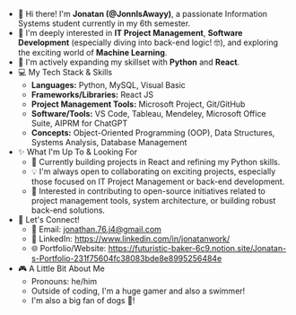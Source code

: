 - 👋 Hi there! I'm **Jonatan (@JonnIsAwayy)**, a passionate Information Systems student currently in my 6th semester.
- 🚀 I'm deeply interested in **IT Project Management**, **Software Development** (especially diving into back-end logic! 🤓), and exploring the exciting world of **Machine Learning**.
- 🌱 I'm actively expanding my skillset with **Python** and **React**.
- 💻 My Tech Stack & Skills
  * **Languages:** Python, MySQL, Visual Basic
  * **Frameworks/Libraries:** React JS
  * **Project Management Tools:** Microsoft Project, Git/GitHub 
  * **Software/Tools:** VS Code, Tableau, Mendeley, Microsoft Office Suite, AIPRM for ChatGPT
  * **Concepts:** Object-Oriented Programming (OOP), Data Structures, Systems Analysis, Database Management
- ✨ What I'm Up To & Looking For
  * 🔭 Currently building projects in React and refining my Python skills.
  * 💡 I'm always open to collaborating on exciting projects, especially those focused on IT Project Management or back-end development.
  * 🤝 Interested in contributing to open-source initiatives related to project management tools, system architecture, or building robust back-end solutions.
- 🔗 Let's Connect!
  * 📧 Email: jonathan.76.j4@gmail.com
  * 💼 LinkedIn: https://www.linkedin.com/in/jonatanwork/
  * 🌐 Portfolio/Website: https://futuristic-baker-6c9.notion.site/Jonatan-s-Portfolio-231f75604fc38083bde8e8995256484e
- 🎮 A Little Bit About Me
  * Pronouns: he/him
  * Outside of coding, I'm a huge gamer and also a swimmer!
  * I'm also a big fan of dogs 🐶!

<!---
JonnIsAwayy/JonnIsAwayy is a ✨ special ✨ repository because its `README.md` (this file) appears on your GitHub profile.
You can click the Preview link to take a look at your changes.
--->
